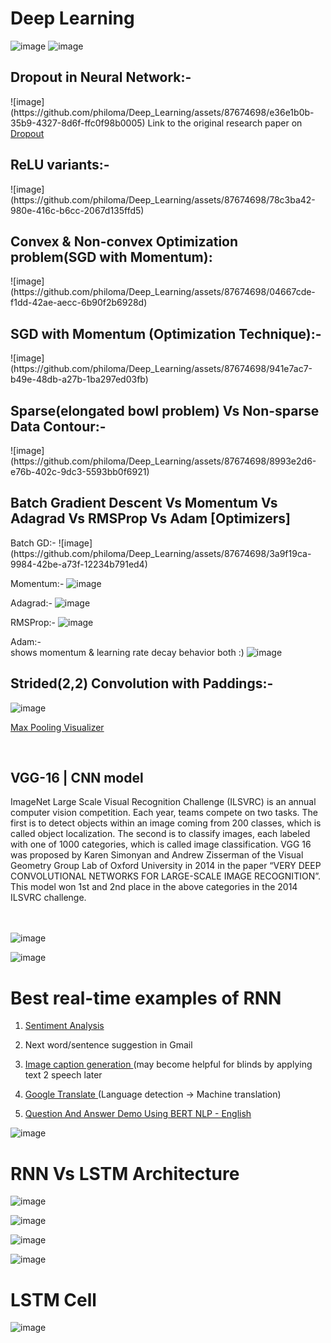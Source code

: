 # Deep Learning

![image](https://github.com/philoma/Deep_Learning/assets/87674698/dc6253e1-765f-4f1d-b294-715efeaf8760)
![image](https://github.com/philoma/Deep_Learning/assets/87674698/049183ca-5080-4638-b4ca-f5ae631cc21f)

<h2>Dropout in Neural Network:-</h2>
![image](https://github.com/philoma/Deep_Learning/assets/87674698/e36e1b0b-35b9-4327-8d6f-ffc0f98b0005)
Link to the original research paper on <a href='https://jmlr.org/papers/volume15/srivastava14a/srivastava14a.pdf'> Dropout</a>

<h2>ReLU variants:-</h2>
![image](https://github.com/philoma/Deep_Learning/assets/87674698/78c3ba42-980e-416c-b6cc-2067d135ffd5)

<h2>Convex & Non-convex Optimization problem(SGD with Momentum):</h2>
![image](https://github.com/philoma/Deep_Learning/assets/87674698/04667cde-f1dd-42ae-aecc-6b90f2b6928d)

<h2>SGD with Momentum (Optimization Technique):-</h2>
![image](https://github.com/philoma/Deep_Learning/assets/87674698/941e7ac7-b49e-48db-a27b-1ba297ed03fb)

<h2>Sparse(elongated bowl problem) Vs Non-sparse Data Contour:-</h2>
![image](https://github.com/philoma/Deep_Learning/assets/87674698/8993e2d6-e76b-402c-9dc3-5593bb0f6921)


<h2>Batch Gradient Descent Vs Momentum Vs Adagrad Vs RMSProp Vs Adam [Optimizers]</h2>
Batch GD:-
![image](https://github.com/philoma/Deep_Learning/assets/87674698/3a9f19ca-9984-42be-a73f-12234b791ed4)

Momentum:-
![image](https://github.com/philoma/Deep_Learning/assets/87674698/d50b6f83-31d9-4e2d-bdb5-c2a3206514ee)

Adagrad:-
![image](https://github.com/philoma/Deep_Learning/assets/87674698/6fe2c068-e33f-459e-9981-d237762f0f4b)

RMSProp:-
![image](https://github.com/philoma/Deep_Learning/assets/87674698/2c2ce57e-3195-4862-a068-6fb0b3f5025b)

Adam:- <br>
shows momentum & learning rate decay behavior both :) 
![image](https://github.com/philoma/Deep_Learning/assets/87674698/6c878a6a-8936-474d-b03b-2089fb1e4818)


<h2>Strided(2,2) Convolution with Paddings:-</h2>

![image](https://upload.wikimedia.org/wikipedia/commons/0/04/Convolution_arithmetic_-_Padding_strides.gif)

<a href='https://deeplizard.com/resource/pavq7noze3'> Max Pooling Visualizer</a>


<br>
<h2><b>VGG-16 | CNN model</b></h2>
ImageNet Large Scale Visual Recognition Challenge (ILSVRC) is an annual computer vision competition. Each year, teams compete on two tasks. The first is to detect objects within an image coming from 200 classes, which is called object localization. The second is to classify images, each labeled with one of 1000 categories, which is called image classification. VGG 16 was proposed by Karen Simonyan and Andrew Zisserman of the Visual Geometry Group Lab of Oxford University in 2014 in the paper “VERY DEEP CONVOLUTIONAL NETWORKS FOR LARGE-SCALE IMAGE RECOGNITION”. This model won 1st  and 2nd place in the above categories in the 2014 ILSVRC challenge.
<br> <br>
<br>

![image](https://media.geeksforgeeks.org/wp-content/uploads/20200219152207/new41.jpg)

![image](https://media.geeksforgeeks.org/wp-content/uploads/20200219152327/conv-layers-vgg16.jpg)


# Best real-time examples of RNN
1. <a href='https://text2data.com/Demo'> Sentiment Analysis</a>

2. Next word/sentence suggestion in Gmail
3. <a href='https://milhidaka.github.io/chainer-image-caption'> Image caption generation </a> (may become helpful for blinds by applying text 2 speech later
4. <a href='https://translate.google.co.in'> Google Translate </a> (Language detection -> Machine translation)
5. <a href='https://www.pragnakalp.com/demos/BERT-NLP-QnA-Demo'> Question And Answer Demo Using BERT NLP - English </a>


![image](https://github.com/philoma/Deep_Learning/assets/87674698/02bd04f0-d581-4160-a2ef-22166efc63d2)

# RNN Vs LSTM Architecture
![image](https://github.com/philoma/Deep_Learning/assets/87674698/bf3cd77e-d4b2-478f-b1c3-0f0a291a0ae5)

![image](https://github.com/philoma/Deep_Learning/assets/87674698/1ee11ab7-ab0d-474c-a6bf-75a5fd330dee)

![image](https://github.com/philoma/Deep_Learning/assets/87674698/ee1a9651-25ac-4090-909d-88d8dc476da7)

![image](https://github.com/philoma/Deep_Learning/assets/87674698/39bb7ef2-cde0-47e5-8dfd-94f1f4864583)

# LSTM Cell
![image](https://miro.medium.com/v2/resize:fit:786/0*O_TqfQ4537oM4MH0.gif)

